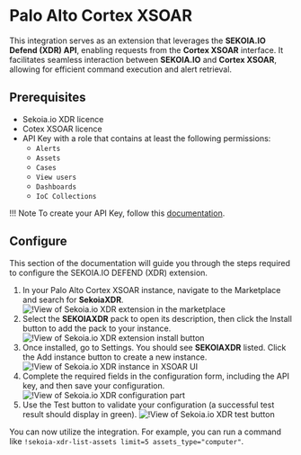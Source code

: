 # Palo Alto Cortex XSOAR

This integration serves as an extension that leverages the **SEKOIA.IO Defend (XDR) API**, enabling requests from the **Cortex XSOAR** interface. It facilitates seamless interaction between **SEKOIA.IO** and **Cortex XSOAR**, allowing for efficient command execution and alert retrieval.

## Prerequisites

- Sekoia.io XDR licence
- Cotex XSOAR licence
- API Key with a role that contains at least the following permissions:
	* `Alerts`
	* `Assets`
	* `Cases`
	* `View users`
    * `Dashboards`
    * `IoC Collections`

!!! Note
    To create your API Key, follow this [documentation](/getting_started/manage_api_keys.md#create-an-api-key).

## Configure

This section of the documentation will guide you through the steps required to configure the SEKOIA.IO DEFEND (XDR) extension.

1. In your Palo Alto Cortex XSOAR instance, navigate to the Marketplace and search for **SekoiaXDR**.
![!View of Sekoia.io XDR extension in the marketplace](/assets/operation_center/external_integrations/sekoia_extension_marketplace.png)
2. Select the **SEKOIAXDR** pack to open its description, then click the Install button to add the pack to your instance.
![!View of Sekoia.io XDR extension install button](/assets/operation_center/external_integrations/sekoia_installation.png)
3. Once installed, go to Settings. You should see **SEKOIAXDR** listed. Click the Add instance button to create a new instance.
![!View of Sekoia.io XDR instance in XSOAR UI](/assets/operation_center/external_integrations/sekoia_pack_instance.png)
4. Complete the required fields in the configuration form, including the API key, and then save your configuration.
![!View of Sekoia.io XDR configuration part](/assets/operation_center/external_integrations/xsoar_config_part.png)
5. Use the Test button to validate your configuration (a successful test result should display in green).
![!View of Sekoia.io XDR test button](/assets/operation_center/external_integrations/xsoar_test_button.png)

You can now utilize the integration. For example, you can run a command like `!sekoia-xdr-list-assets limit=5 assets_type="computer"`.
